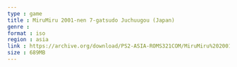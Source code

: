 ```yaml
---
type : game
title : MiruMiru 2001-nen 7-gatsudo Juchuugou (Japan)
genre : 
format : iso
region : asia
link : https://archive.org/download/PS2-ASIA-ROMS321COM/MiruMiru%202001-nen%207-gatsudo%20Juchuugou%20%28Japan%29.7z
size : 689MB
---
```

